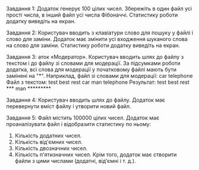 Завдання 1:
Додаток генерує 100 цілих чисел. Збережіть в один файл усі 
прості числа, в інший файл усі числа Фібоначчі. Статистику роботи 
додатку виведіть на екран.

Завдання 2:
Користувач вводить з клавіатури слово для пошуку у файлі і 
слово для заміни. Додаток має змінити усі входження шуканого 
слова на слово для заміни. Статистику роботи додатку виведіть 
на екран.

Завдання 3:
аток «Модератор». Користувач вводить шлях до 
файлу з текстом і до файлу зі словами для модерації. За 
підсумками роботи додатка, всі слова для модерації у 
початковому файлі мають бути замінені на "*".
Наприклад, файл зі словами для модерації:
car telephone
Файл з текстом:
test best rest car
man telephone
Результат:
test best rest ***
man *********

Завдання 4:
Користувач вводить шлях до файлу. Додаток має перевернути 
вміст файлу і утворити новий файл.

Завдання 5:
Файл містить 100000 цілих чисел. Додаток має проаналізувати 
файл і відобразити статистику по ньому: 
1. Кількість додатних чисел.
2. Кількість від'ємних чисел.
3. Кількість двозначних чисел.
4. Кількість п'ятизначних чисел.
Крім того, додаток має створити файли з цими числами (додатні, 
від'ємні і т. д.).
